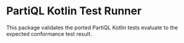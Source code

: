 # PartiQL Kotlin Test Runner

This package validates the ported PartiQL Kotlin tests evaluate to the expected conformance test result.